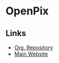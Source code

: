 # OpenPix

<!--
https://youtube.com/watch?v=AYkddYHBtB0
-->

## Links

- [Org. Repository](https://github.com/Open-Pix)
- [Main Website](https://openpix.com.br)
